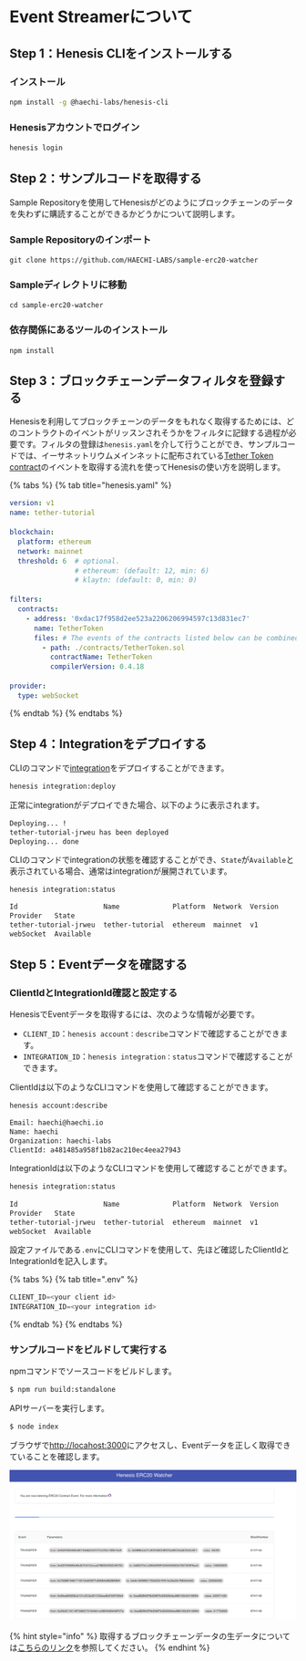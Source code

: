 # Event Streamerについて

## Step 1：Henesis CLIをインストールする

### インストール

```bash
npm install -g @haechi-labs/henesis-cli
```

### Henesisアカウントでログイン

```bash
henesis login
```

## Step 2：サンプルコードを取得する

Sample Repositoryを使用してHenesisがどのようにブロックチェーンのデータを失わずに購読することができるかどうかについて説明します。

### Sample Repositoryのインポート

```
git clone https://github.com/HAECHI-LABS/sample-erc20-watcher
```

### Sampleディレクトリに移動

```
cd sample-erc20-watcher
```

### 依存関係にあるツールのインストール

```
npm install
```

## Step 3：ブロックチェーンデータフィルタを登録する

Henesisを利用してブロックチェーンのデータをもれなく取得するためには、どのコントラクトのイベントがリッスンされそうかをフィルタに記録する過程が必要です。フィルタの登録は`henesis.yaml`を介して行うことができ、サンプルコードでは、イーサネットリウムメインネットに配布されている[Tether Token contract](https://etherscan.io/address/0xdac17f958d2ee523a2206206994597c13d831ec7)のイベントを取得する流れを使ってHenesisの使い方を説明します。

{% tabs %}
{% tab title="henesis.yaml" %}
```yaml
version: v1
name: tether-tutorial

blockchain:
  platform: ethereum
  network: mainnet
  threshold: 6  # optional.
                # ethereum: (default: 12, min: 6)
                # klaytn: (default: 0, min: 0)

filters:
  contracts:
    - address: '0xdac17f958d2ee523a2206206994597c13d831ec7'
      name: TetherToken
      files: # The events of the contracts listed below can be combined together at this address.
        - path: ./contracts/TetherToken.sol
          contractName: TetherToken
          compilerVersion: 0.4.18

provider:
  type: webSocket
```
{% endtab %}
{% endtabs %}

## Step 4：Integrationをデプロイする

CLIのコマンドで[integration](https://docs.henesis.io/v/ko/subscribing-events/deploy-integration#integration)をデプロイすることができます。

```bash
henesis integration:deploy
```

正常にintegrationがデプロイできた場合、以下のように表示されます。

```text
Deploying... !
tether-tutorial-jrweu has been deployed
Deploying... done
```

CLIのコマンドでintegrationの状態を確認することができ、`State`が`Available`と表示されている場合、通常はintegrationが展開されています。

```bash
henesis integration:status
```

```text
Id                     Name             Platform  Network  Version  Provider   State
tether-tutorial-jrweu  tether-tutorial  ethereum  mainnet  v1       webSocket  Available
```

## Step 5：Eventデータを確認する

### ClientIdとIntegrationId確認と設定する

HenesisでEventデータを取得するには、次のような情報が必要です。

* `CLIENT_ID`：`henesis account：describe`コマンドで確認することができます。 
* `INTEGRATION_ID`：`henesis integration：status`コマンドで確認することができます。

ClientIdは以下のようなCLIコマンドを使用して確認することができます。

```text
henesis account:describe
```

```text
Email: haechi@haechi.io
Name: haechi
Organization: haechi-labs
ClientId: a481485a958f1b82ac210ec4eea27943
```

IntegrationIdは以下のようなCLIコマンドを使用して確認することができます。

```bash
henesis integration:status
```

```text
Id                     Name             Platform  Network  Version  Provider   State
tether-tutorial-jrweu  tether-tutorial  ethereum  mainnet  v1       webSocket  Available
```

設定ファイルである`.env`にCLIコマンドを使用して、先ほど確認したClientIdとIntegrationIdを記入します。

{% tabs %}
{% tab title=".env" %}
```javascript
CLIENT_ID=<your client id>
INTEGRATION_ID=<your integration id>
```
{% endtab %}
{% endtabs %}

### サンプルコードをビルドして実行する

npmコマンドでソースコードをビルドします。

```bash
$ npm run build:standalone
```

APIサーバーを実行します。

```bash
$ node index
```

ブラウザで[http://locahost:3000](http://locahost:3000)にアクセスし、Eventデータを正しく取得できていることを確認します。

![](../.gitbook/assets/2019-10-16-11.09.49.png)

{% hint style="info" %}
取得するブロックチェーンデータの生データについては[こちらのリンク](https://docs.henesis.io/v/ko/faq/json-schema)を参照してください。
{% endhint %}

